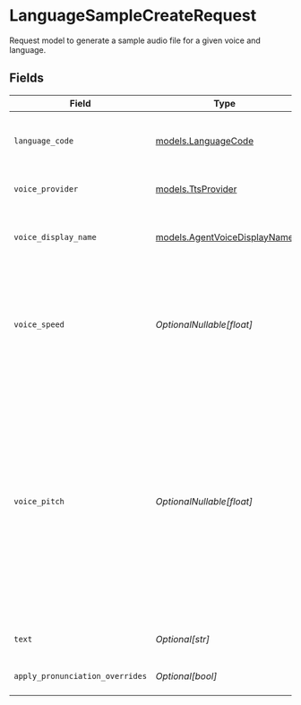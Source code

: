 # LanguageSampleCreateRequest

Request model to generate a sample audio file for a given voice and language.


## Fields

| Field                                                                                                                                                                                                                                 | Type                                                                                                                                                                                                                                  | Required                                                                                                                                                                                                                              | Description                                                                                                                                                                                                                           | Example                                                                                                                                                                                                                               |
| ------------------------------------------------------------------------------------------------------------------------------------------------------------------------------------------------------------------------------------- | ------------------------------------------------------------------------------------------------------------------------------------------------------------------------------------------------------------------------------------- | ------------------------------------------------------------------------------------------------------------------------------------------------------------------------------------------------------------------------------------- | ------------------------------------------------------------------------------------------------------------------------------------------------------------------------------------------------------------------------------------- | ------------------------------------------------------------------------------------------------------------------------------------------------------------------------------------------------------------------------------------- |
| `language_code`                                                                                                                                                                                                                       | [models.LanguageCode](../models/languagecode.md)                                                                                                                                                                                      | :heavy_check_mark:                                                                                                                                                                                                                    | BCP 47 codes of languages that Syllable supports.                                                                                                                                                                                     |                                                                                                                                                                                                                                       |
| `voice_provider`                                                                                                                                                                                                                      | [models.TtsProvider](../models/ttsprovider.md)                                                                                                                                                                                        | :heavy_check_mark:                                                                                                                                                                                                                    | TTS provider for an agent voice.                                                                                                                                                                                                      |                                                                                                                                                                                                                                       |
| `voice_display_name`                                                                                                                                                                                                                  | [models.AgentVoiceDisplayName](../models/agentvoicedisplayname.md)                                                                                                                                                                    | :heavy_check_mark:                                                                                                                                                                                                                    | Display names of voices that Syllable supports.                                                                                                                                                                                       |                                                                                                                                                                                                                                       |
| `voice_speed`                                                                                                                                                                                                                         | *OptionalNullable[float]*                                                                                                                                                                                                             | :heavy_minus_sign:                                                                                                                                                                                                                    | Speed of the voice in the range of 0.25 to 4.0 (OpenAI and Google) or 0.7 to 1.2 (ElevenLabs). Standard speed is 1.0.                                                                                                                 | 1                                                                                                                                                                                                                                     |
| `voice_pitch`                                                                                                                                                                                                                         | *OptionalNullable[float]*                                                                                                                                                                                                             | :heavy_minus_sign:                                                                                                                                                                                                                    | Pitch of the voice in the range of -20.0 to 20.0. 20 means increase 20 semitones from the original pitch. -20 means decrease 20 semitones from the original pitch. 0 means use the original pitch. Only supported for Google configs. | 0                                                                                                                                                                                                                                     |
| `text`                                                                                                                                                                                                                                | *Optional[str]*                                                                                                                                                                                                                       | :heavy_minus_sign:                                                                                                                                                                                                                    | Text to generate for this voice.                                                                                                                                                                                                      |                                                                                                                                                                                                                                       |
| `apply_pronunciation_overrides`                                                                                                                                                                                                       | *Optional[bool]*                                                                                                                                                                                                                      | :heavy_minus_sign:                                                                                                                                                                                                                    | Apply TTS pronunciation fixes.                                                                                                                                                                                                        |                                                                                                                                                                                                                                       |